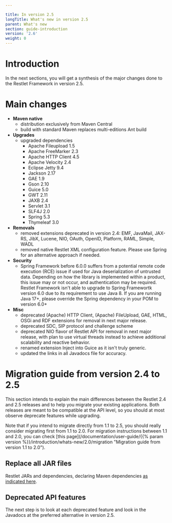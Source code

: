 ```yaml
---

title: In version 2.5
longTitle: What's new in version 2.5
parent: What's new
section: guide-introduction
version: '2.6'
weight: 0
---
```

# Introduction

In the next sections, you will get a synthesis of the major changes done
to the Restlet Framework in version 2.5.

# Main changes

* __Maven native__
  * distribution exclusively from Maven Central
  * build with standard Maven replaces multi-editions Ant build 
* __Upgrades__
  * upgraded dependencies
    * Apache Fileupload 1.5
    * Apache FreeMarker 2.3
    * Apache HTTP Client 4.5
    * Apache Velocity 2.4
    * Eclipse Jetty 9.4
    * Jackson 2.17
    * GAE 1.9
    * Gson 2.10
    * Guice 5.0
    * GWT 2.11
    * JAXB 2.4
    * Servlet 3.1
    * SLF4J 2.0
    * Spring 5.3
    * Thymeleaf 3.0
* __Removals__
  * removed extensions deprecated in version 2.4: EMF, JavaMail, JAX-RS, JibX, Lucene, NIO, OAuth, OpenID, Platform, RAML, Simple, WADL
  * removed native Restlet XML configuration feature. Please use Spring for an alternative approach if needed.
* __Security__
  * Spring Framework before 6.0.0 suffers from a potential remote code execution (RCE) issue if used for Java deserialization of untrusted data. Depending on how the library is implemented within a product, this issue may or not occur, and authentication may be required. Restlet Framework isn't able to upgrade to Spring Framewortk version 6.0 due to its requirement to use Java 8. If you are running Java 17+, please override the Spring dependency in your POM to version 6.0+
* __Misc__
    * deprecated (Apache) HTTP Client, (Apache) FileUpload, GAE, HTML, OSGi and RDF extensions for removal in next major release.
    * deprecated SDC, SIP protocol and challenge scheme
    * deprecated NIO flavor of Restlet API for removal in next major release, with plan to use virtual threads instead to achieve additional scalability and reactive behavior.
    * renamed extension Inject into Guice as it isn't truly generic.
    * updated the links in all Javadocs file for accuracy.

# Migration guide from version 2.4 to 2.5

This section intends to explain the main differences between the Restlet 2.4 and 2.5 releases and to help you migrate your existing applications.
Both releases are meant to be compatible at the API level, so you should at most observe deprecate features while upgrading.

Note that if you intend to migrate directly from 1.1 to 2.5, you should
really consider migrating first from 1.1 to 2.0. For migration instructions between 1.1 and 2.0,
you can check [this page](/documentation/user-guide/{{% param version %}}/introduction/whats-new/2.0/migration "Migration guide from version 1.1 to 2.0").

## Replace all JAR files

Restlet JARs and dependencies, declaring Maven dependencies [as indicated here](https://restlet.talend.com/downloads/current/). 

## Deprecated API features

The next step is to look at each deprecated feature and look in the Javadocs at the preferred alternative in version 2.5.
